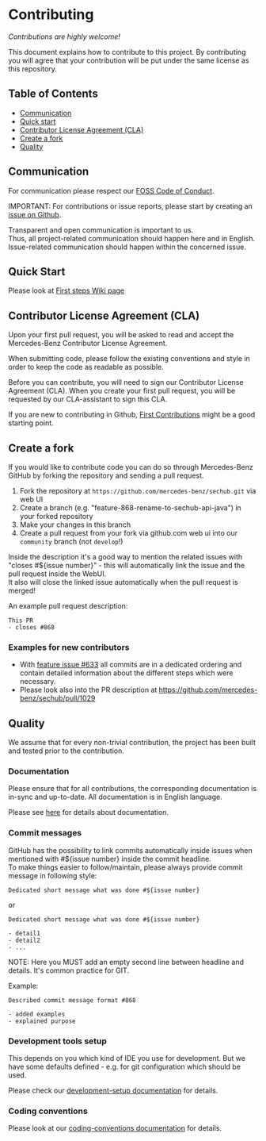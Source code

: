 <!-- SPDX-License-Identifier: MIT --->
# Contributing

_Contributions are highly welcome!_

This document explains how to contribute to this project.
By contributing you will agree that your contribution will be put under the same license as this repository.

## Table of Contents
- [Communication](#communication)
- [Quick start](#quick-start)
- [Contributor License Agreement (CLA)](#contributor-license-agreement-cla)
- [Create a fork](#create-a-fork)
- [Quality](#quality)

## Communication
For communication please respect our [FOSS Code of Conduct](https://github.com/mercedes-benz/foss/blob/master/CODE_OF_CONDUCT.md).

IMPORTANT: For contributions or issue reports, please start by creating an [issue on Github](https://github.com/mercedes-benz/sechub/issues).

Transparent and open communication is important to us.<br>
Thus, all project-related communication should happen here and in English.<br>
Issue-related communication should happen within the concerned issue.

## Quick Start
Please look at [First steps Wiki page](https://github.com/mercedes-benz/sechub/wiki/First-steps)

## Contributor License Agreement (CLA)

Upon your first pull request, you will be asked to read and accept the Mercedes-Benz Contributor License Agreement.

When submitting code, please follow the existing conventions and style in order to keep the code as readable as possible.

Before you can contribute, you will need to sign our Contributor License Agreement (CLA). When you create your first pull request, you will be requested by our CLA-assistant to sign this CLA.

If you are new to contributing in Github, [First Contributions](https://github.com/firstcontributions/first-contributions) might be a good starting point.

## Create a fork
If you would like to contribute code you can do so through Mercedes-Benz GitHub by forking the repository and sending a pull request.

1. Fork the repository at `https://github.com/mercedes-benz/sechub.git` via web UI
2. Create a branch (e.g. "feature-868-rename-to-sechub-api-java") in your forked repository
3. Make your changes in this branch
4. Create a pull request from your fork via github.com web ui into our `community` branch (not `develop`!)

Inside the description it's a good way to mention the related issues with "closes #${issue number}" - this will automatically link the issue and the pull request inside the WebUI.<br>
It also will close the linked issue automatically when the pull request is merged!

An example pull request description:
```
This PR
- closes #868
```

### Examples for new contributors
- With [feature issue #633](https://github.com/mercedes-benz/sechub/issues/633) all commits are in a dedicated ordering and contain detailed information about the different steps which were necessary.
- Please look also into the PR description at https://github.com/mercedes-benz/sechub/pull/1029

## Quality
We assume that for every non-trivial contribution, the project has been built and tested prior to the contribution.

### Documentation
Please ensure that for all contributions, the corresponding documentation is in-sync and up-to-date. All documentation is in English language.

Please see [here](https://mercedes-benz.github.io/sechub/latest/sechub-techdoc.html#section-documentation) for details about documentation.


### Commit messages
GitHub has the possibility to link commits automatically inside issues when mentioned with #${issue number} inside the commit headline.<br>
To make things easier to follow/maintain, please always provide commit message in following style:

```
Dedicated short message what was done #${issue number}
```
or
```
Dedicated short message what was done #${issue number}

- detail1
- detail2
- ...
```
NOTE: Here you MUST add an empty second line between headline and details. It's common practice for GIT.

Example:
```
Described commit message format #868

- added examples
- explained purpose
```

### Development tools setup
This depends on you which kind of IDE you use for development. But we have some defaults defined - e.g. for git configuration which should be used.

Please check our [development-setup documentation](https://mercedes-benz.github.io/sechub/latest/sechub-techdoc.html#development-setup) for details.

### Coding conventions

Please look at our [coding-conventions documentation](https://mercedes-benz.github.io/sechub/latest/sechub-techdoc.html#section-coding-conventions) for details.

